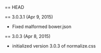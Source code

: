 == HEAD

== 3.0.3.1 (Apr 9, 2015)

* Fixed malformed bower.json

== 3.0.3 (Apr 8, 2015)

* initialized version 3.0.3 of normalize.css